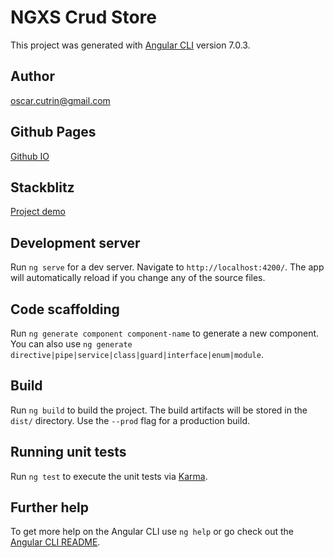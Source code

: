 # NGXS Crud Store

This project was generated with [Angular CLI](https://github.com/angular/angular-cli) version 7.0.3.

## Author

oscar.cutrin@gmail.com

## Github Pages

[Github IO](https://ocutrin.github.io/ngxs-crud-store/)

## Stackblitz

[Project demo](https://stackblitz.com/github/ocutrin/ngxs-crud-store)

## Development server

Run `ng serve` for a dev server. Navigate to `http://localhost:4200/`. The app will automatically reload if you change any of the source files.

## Code scaffolding

Run `ng generate component component-name` to generate a new component. You can also use `ng generate directive|pipe|service|class|guard|interface|enum|module`.

## Build

Run `ng build` to build the project. The build artifacts will be stored in the `dist/` directory. Use the `--prod` flag for a production build.

## Running unit tests

Run `ng test` to execute the unit tests via [Karma](https://karma-runner.github.io).

## Further help

To get more help on the Angular CLI use `ng help` or go check out the [Angular CLI README](https://github.com/angular/angular-cli/blob/master/README.md).
